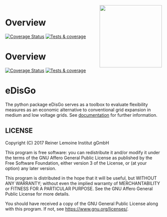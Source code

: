 <img align="right" width="200" height="200" src="https://raw.githubusercontent.com/openego/eDisGo/dev/doc/images/edisgo_logo.png">

Overview
========
[![Coverage Status](https://coveralls.io/repos/github/openego/eDisGo/badge.svg?branch=dev)](https://coveralls.io/github/openego/eDisGo?branch=dev)
[![Tests & coverage](https://github.com/openego/eDisGo/actions/workflows/tests-coverage.yml/badge.svg)](https://github.com/openego/eDisGo/actions/workflows/tests-coverage.yml)

Overview
========
[![Coverage Status](https://coveralls.io/repos/github/openego/eDisGo/badge.svg?branch=dev)](https://coveralls.io/github/openego/eDisGo?branch=dev)
[![Tests & coverage](https://github.com/openego/eDisGo/actions/workflows/tests-coverage.yml/badge.svg)](https://github.com/openego/eDisGo/actions/workflows/tests-coverage.yml)

# eDisGo
The python package eDisGo serves as a toolbox to evaluate flexibility measures
as an economic alternative to conventional grid expansion in
medium and low voltage grids.
See [documentation](https://edisgo.readthedocs.io/en/dev/) for further information.


LICENSE
-------

Copyright (C) 2017 Reiner Lemoine Institut gGmbH

This program is free software: you can redistribute it and/or modify it under
the terms of the GNU Affero General Public License as published by the Free
Software Foundation, either version 3 of the License, or (at your option) any
later version.

This program is distributed in the hope that it will be useful, but WITHOUT
ANY WARRANTY; without even the implied warranty of MERCHANTABILITY or FITNESS
FOR A PARTICULAR PURPOSE. See the GNU Affero General Public License for more
details.

You should have received a copy of the GNU General Public License along with
this program. If not, see https://www.gnu.org/licenses/.

